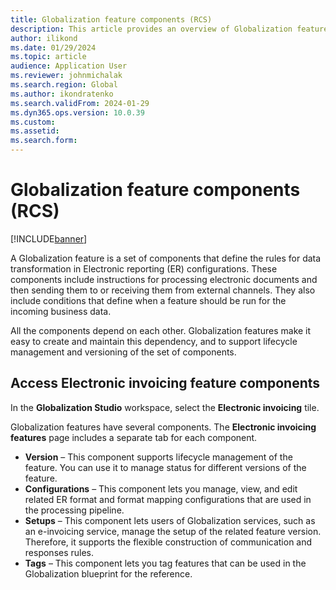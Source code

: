 ```yaml
---
title: Globalization feature components (RCS)
description: This article provides an overview of Globalization feature components.
author: ilikond
ms.date: 01/29/2024
ms.topic: article
audience: Application User
ms.reviewer: johnmichalak
ms.search.region: Global
ms.author: ikondratenko
ms.search.validFrom: 2024-01-29
ms.dyn365.ops.version: 10.0.39
ms.custom: 
ms.assetid: 
ms.search.form: 
---
```


# Globalization feature components (RCS)

[!INCLUDE[banner](../../includes/banner.md)]

A Globalization feature is a set of components that define the rules for data transformation in Electronic reporting (ER) configurations. These components include instructions for processing electronic documents and then sending them to or receiving them from external channels. They also include conditions that define when a feature should be run for the incoming business data.

All the components depend on each other. Globalization features make it easy to create and maintain this dependency, and to support lifecycle management and versioning of the set of components.

## Access Electronic invoicing feature components

In the **Globalization Studio** workspace, select the **Electronic invoicing** tile.

Globalization features have several components. The **Electronic invoicing features** page includes a separate tab for each component.

- **Version** – This component supports lifecycle management of the feature. You can use it to manage status for different versions of the feature.
- **Configurations** – This component lets you manage, view, and edit related ER format and format mapping configurations that are used in the processing pipeline.
- **Setups** – This component lets users of Globalization services, such as an e-invoicing service, manage the setup of the related feature version. Therefore, it supports the flexible construction of communication and responses rules.
- **Tags** – This component lets you tag features that can be used in the Globalization blueprint for the reference.
